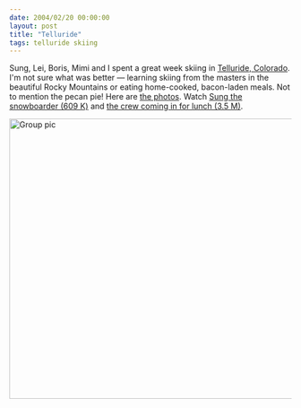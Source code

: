 ```yaml
---
date: 2004/02/20 00:00:00
layout: post
title: "Telluride"
tags: telluride skiing
---
```


Sung, Lei, Boris, Mimi and I spent a great week skiing in [Telluride, Colorado](http://www.telluride.com/useful/index.asp). I'm not sure what was better &mdash; learning skiing from the masters in the beautiful Rocky Mountains or eating home-cooked, bacon-laden meals. Not to mention the pecan pie! Here are [the photos](http://kurup.org/photo/album?album_id=14178). Watch [Sung the snowboarder (609 K)](http://kurup.org/files/MVI_2266.AVI) and [the crew coming in for lunch (3.5 M)](http://kurup.org/files/MVI_2286.AVI).

[<img src="http://kurup.org/photo/images/14404/Group%20pic" height="500" width="667" alt="Group pic"/>](http://kurup.org/photo/photo?photo_id=14397)
